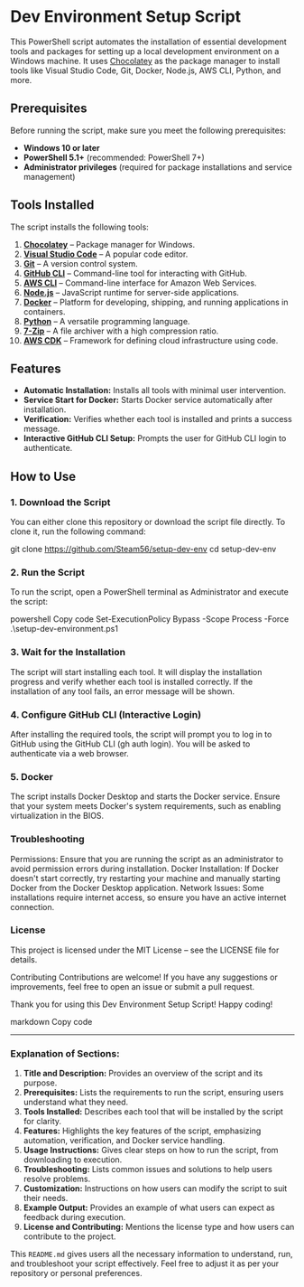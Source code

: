 # Dev Environment Setup Script

This PowerShell script automates the installation of essential development tools and packages for setting up a local development environment on a Windows machine. It uses [Chocolatey](https://chocolatey.org/) as the package manager to install tools like Visual Studio Code, Git, Docker, Node.js, AWS CLI, Python, and more.

## Prerequisites

Before running the script, make sure you meet the following prerequisites:

- **Windows 10 or later**
- **PowerShell 5.1+** (recommended: PowerShell 7+)
- **Administrator privileges** (required for package installations and service management)

## Tools Installed

The script installs the following tools:

1. **[Chocolatey](https://chocolatey.org/)** – Package manager for Windows.
2. **[Visual Studio Code](https://code.visualstudio.com/)** – A popular code editor.
3. **[Git](https://git-scm.com/)** – A version control system.
4. **[GitHub CLI](https://cli.github.com/)** – Command-line tool for interacting with GitHub.
5. **[AWS CLI](https://aws.amazon.com/cli/)** – Command-line interface for Amazon Web Services.
6. **[Node.js](https://nodejs.org/)** – JavaScript runtime for server-side applications.
7. **[Docker](https://www.docker.com/)** – Platform for developing, shipping, and running applications in containers.
8. **[Python](https://www.python.org/)** – A versatile programming language.
9. **[7-Zip](https://www.7-zip.org/)** – A file archiver with a high compression ratio.
10. **[AWS CDK](https://aws.amazon.com/cdk/)** – Framework for defining cloud infrastructure using code.

## Features

- **Automatic Installation:** Installs all tools with minimal user intervention.
- **Service Start for Docker:** Starts Docker service automatically after installation.
- **Verification:** Verifies whether each tool is installed and prints a success message.
- **Interactive GitHub CLI Setup:** Prompts the user for GitHub CLI login to authenticate.
  
## How to Use

### 1. Download the Script

You can either clone this repository or download the script file directly. To clone it, run the following command:

git clone https://github.com/Steam56/setup-dev-env
cd setup-dev-env

### 2. Run the Script
To run the script, open a PowerShell terminal as Administrator and execute the script:

powershell
Copy code
Set-ExecutionPolicy Bypass -Scope Process -Force
.\setup-dev-environment.ps1
### 3. Wait for the Installation
The script will start installing each tool. It will display the installation progress and verify whether each tool is installed correctly. If the installation of any tool fails, an error message will be shown.

### 4. Configure GitHub CLI (Interactive Login)
After installing the required tools, the script will prompt you to log in to GitHub using the GitHub CLI (gh auth login). You will be asked to authenticate via a web browser.

### 5. Docker
The script installs Docker Desktop and starts the Docker service. Ensure that your system meets Docker's system requirements, such as enabling virtualization in the BIOS.

### Troubleshooting
Permissions: Ensure that you are running the script as an administrator to avoid permission errors during installation.
Docker Installation: If Docker doesn't start correctly, try restarting your machine and manually starting Docker from the Docker Desktop application.
Network Issues: Some installations require internet access, so ensure you have an active internet connection.

### License
This project is licensed under the MIT License – see the LICENSE file for details.

Contributing
Contributions are welcome! If you have any suggestions or improvements, feel free to open an issue or submit a pull request.

Thank you for using this Dev Environment Setup Script! Happy coding!

markdown
Copy code

---

### Explanation of Sections:

1. **Title and Description:** Provides an overview of the script and its purpose.
2. **Prerequisites:** Lists the requirements to run the script, ensuring users understand what they need.
3. **Tools Installed:** Describes each tool that will be installed by the script for clarity.
4. **Features:** Highlights the key features of the script, emphasizing automation, verification, and Docker service handling.
5. **Usage Instructions:** Gives clear steps on how to run the script, from downloading to execution.
6. **Troubleshooting:** Lists common issues and solutions to help users resolve problems.
7. **Customization:** Instructions on how users can modify the script to suit their needs.
8. **Example Output:** Provides an example of what users can expect as feedback during execution.
9. **License and Contributing:** Mentions the license type and how users can contribute to the project.

This `README.md` gives users all the necessary information to understand, run, and troubleshoot your script effectively. Feel free to adjust it as per your repository or personal preferences.





